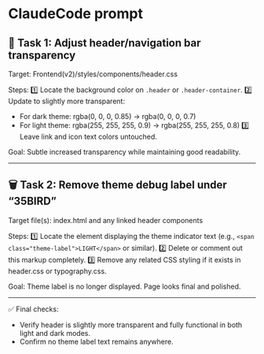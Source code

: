 # ClaudeCode prompt

## 🎨 Task 1: Adjust header/navigation bar transparency

Target: Frontend(v2)/styles/components/header.css

Steps:
1️⃣ Locate the background color on `.header` or `.header-container`.
2️⃣ Update to slightly more transparent:
   - For dark theme: rgba(0, 0, 0, 0.85) → rgba(0, 0, 0, 0.7)
   - For light theme: rgba(255, 255, 255, 0.9) → rgba(255, 255, 255, 0.8)
3️⃣ Leave link and icon text colors untouched.

Goal: Subtle increased transparency while maintaining good readability.

---

## 🗑️ Task 2: Remove theme debug label under “35BIRD”

Target file(s): index.html and any linked header components

Steps:
1️⃣ Locate the element displaying the theme indicator text (e.g., `<span class="theme-label">LIGHT</span>` or similar).
2️⃣ Delete or comment out this markup completely.
3️⃣ Remove any related CSS styling if it exists in header.css or typography.css.

Goal: Theme label is no longer displayed. Page looks final and polished.

---

✅ Final checks:
- Verify header is slightly more transparent and fully functional in both light and dark modes.
- Confirm no theme label text remains anywhere.